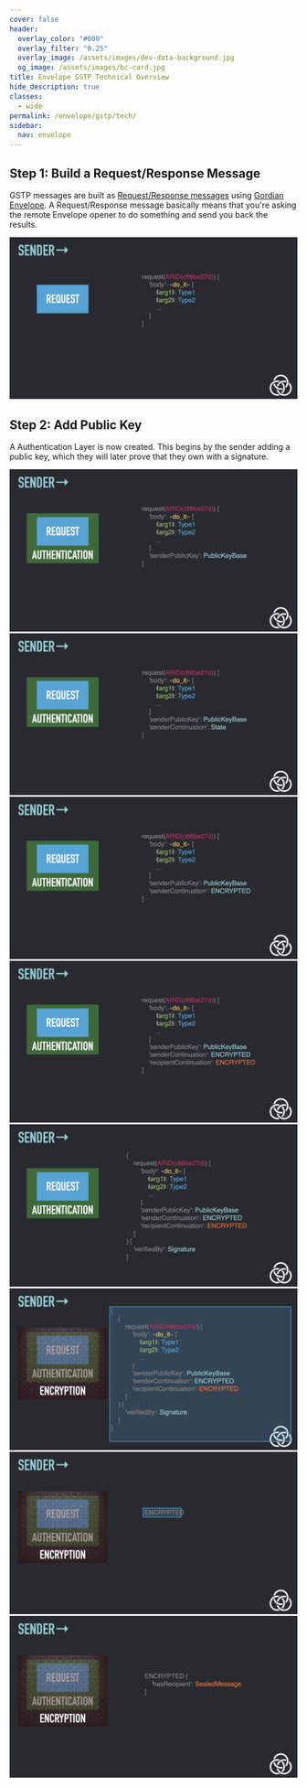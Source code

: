 ```yaml
---
cover: false
header:
  overlay_color: "#000"
  overlay_filter: "0.25"
  overlay_image: /assets/images/dev-data-background.jpg
  og_image: /assets/images/bc-card.jpg
title: Envelope GSTP Technical Overview
hide_description: true
classes:
  - wide
permalink: /envelope/gstp/tech/
sidebar:
  nav: envelope
---
```


## Step 1: Build a Request/Response Message

GSTP messages are built as [Request/Response messages](/envelope/request/) using [Gordian Envelope](/envelope/). A Request/Response message basically means that you're asking the remote Envelope opener to do something and send you back the results. 

![](/assets/images/gstp-ex-1.jpeg)

## Step 2: Add Public Key

A Authentication Layer is now created. This begins by the sender adding a public key, which they will later prove that they own with a signature.

![](/assets/images/gstp-ex-2.jpeg)
![](/assets/images/gstp-ex-3.jpeg)
![](/assets/images/gstp-ex-4.jpeg)
![](/assets/images/gstp-ex-5.jpeg)
![](/assets/images/gstp-ex-6.jpeg)
![](/assets/images/gstp-ex-7.jpeg)
![](/assets/images/gstp-ex-8.jpeg)
![](/assets/images/gstp-ex-9.jpeg)
